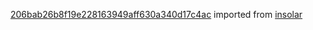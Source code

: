 [206bab26b8f19e228163949aff630a340d17c4ac](https://github.com/insolar/insolar/commit/206bab26b8f19e228163949aff630a340d17c4ac) imported from [insolar](https://github.com/insolar/insolar)
